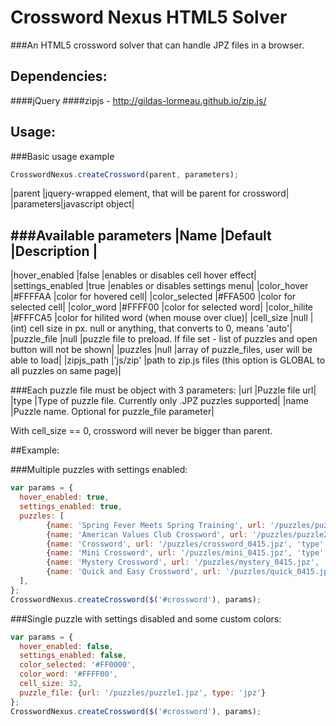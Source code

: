 # Crossword Nexus HTML5 Solver
###An HTML5 crossword solver that can handle JPZ files in a browser.

## Dependencies:
####jQuery
####zipjs - http://gildas-lormeau.github.io/zip.js/

## Usage:
###Basic usage example
```javascript
CrosswordNexus.createCrossword(parent, parameters);
```
|parent    |jquery-wrapped element, that will be parent for crossword|
|parameters|javascript object|

###Available parameters
|Name               |Default    |Description  |
-----------------------------------------------
|hover_enabled      |false      |enables or disables cell hover effect|
|settings_enabled   |true       |enables or disables settings menu|
|color_hover        |#FFFFAA    |color for hovered cell|
|color_selected     |#FFA500    |color for selected cell|
|color_word         |#FFFF00    |color for selected word|
|color_hilite       |#FFFCA5    |color for hilited word (when mouse over clue)|
|cell_size          |null       |(int) cell size in px. null or anything, that converts to 0, means 'auto'|
|puzzle_file        |null       |puzzle file to preload. If file set - list of puzzles and open button will not be shown|
|puzzles            |null       |array of puzzle_files, user will be able to load|
|zipjs_path         |'js/zip'   |path to zip.js files (this option is GLOBAL to all puzzles on same page)|

###Each puzzle file must be object with 3 parameters:
|url    |Puzzle file url|
|type   |Type of puzzle file. Currently only .JPZ puzzles supported|
|name   |Puzzle name. Optional for puzzle_file parameter|

With cell_size == 0, crossword will never be bigger than parent.

##Example:

###Multiple puzzles with settings enabled:
```javascript
var params = {
  hover_enabled: true,
  settings_enabled: true,
  puzzles: [
        {name: 'Spring Fever Meets Spring Training', url: '/puzzles/puzzle1.jpz', type: 'jpz'},
        {name: 'American Values Club Crossword', url: '/puzzles/puzzle2.jpz', type: 'jpz'},
        {name: 'Crossword', url: '/puzzles/crossword_0415.jpz', 'type': 'jpz'},
        {name: 'Mini Crossword', url: '/puzzles/mini_0415.jpz', 'type': 'jpz'},
        {name: 'Mystery Crossword', url: '/puzzles/mystery_0415.jpz', 'type': 'jpz'},
        {name: 'Quick and Easy Crossword', url: '/puzzles/quick_0415.jpz', 'type': 'jpz'}
  ],
};
CrosswordNexus.createCrossword($('#crossword'), params);
```
###Single puzzle with settings disabled and some custom colors:
```javascript
var params = {
  hover_enabled: false,
  settings_enabled: false,
  color_selected: '#FF0000',
  color_word: '#FFFF00',
  cell_size: 32,
  puzzle_file: {url: '/puzzles/puzzle1.jpz', type: 'jpz'}
};
CrosswordNexus.createCrossword($('#crossword'), params);
```


